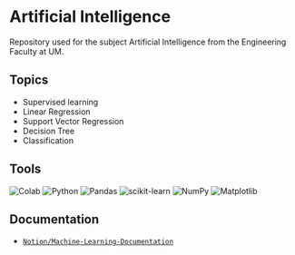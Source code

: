 # Artificial Intelligence
Repository used for the subject Artificial Intelligence from the Engineering Faculty at UM.
## Topics
* Supervised learning
* Linear Regression
* Support Vector Regression
* Decision Tree
* Classification
## Tools
![Colab](https://img.shields.io/badge/Colab-F9AB00?style=for-the-badge&logo=googlecolab&color=525252) ![Python](https://img.shields.io/badge/python-3670A0?style=for-the-badge&logo=python&logoColor=ffdd54) ![Pandas](https://img.shields.io/badge/pandas-%23150458.svg?style=for-the-badge&logo=pandas&logoColor=white) ![scikit-learn](https://img.shields.io/badge/scikit--learn-%23F7931E.svg?style=for-the-badge&logo=scikit-learn&logoColor=white) ![NumPy](https://img.shields.io/badge/numpy-%23013243.svg?style=for-the-badge&logo=numpy&logoColor=white) ![Matplotlib](https://img.shields.io/badge/Matplotlib-%23ffffff.svg?style=for-the-badge&logo=Matplotlib&logoColor=black)
## Documentation
* [```Notion/Machine-Learning-Documentation```](https://www.notion.so/Teor-a-de-Machine-Learning-1961ae0b76e6425d8a563c1f6bd91e79)
